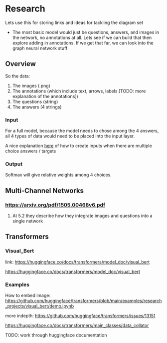 # Research

Lets use this for storing links and ideas for tackling the diagram set

* The most basic model would just be questions, answers, and images in the network, no annotations at all. Lets see if we can build that then explore adding in annotations. If we get that far, we can look into the graph neural network stuff

## Overview

So the data:

1. The images (.png)
2. The annotations (which include text, arrows, labels [TODO: more explanation of the annotations])
3. The questions (string)
4. The answers (4 strings)

### Input

For a full model, because the model needs to chose among the 4 answers, all 4 types of data would need to be placed into the input layer.

A nice explanation [here](https://huggingface.co/docs/transformers/main/en/tasks/multiple_choice) of how to create inputs when there are multiple choice answers / targets

### Output

Softmax will give relative weights among 4 choices.

## Multi-Channel Networks

### https://arxiv.org/pdf/1505.00468v6.pdf 

1. At 5.2 they describe how they integrate images and questions into a single network 

## Transformers

### Visual_Bert
link: https://huggingface.co/docs/transformers/model_doc/visual_bert

https://huggingface.co/docs/transformers/model_doc/visual_bert

### Examples
How to embed image: https://github.com/huggingface/transformers/blob/main/examples/research_projects/visual_bert/demo.ipynb

more indepth: https://github.com/huggingface/transformers/issues/13151

https://huggingface.co/docs/transformers/main_classes/data_collator

TODO: work through huggingface documentation
